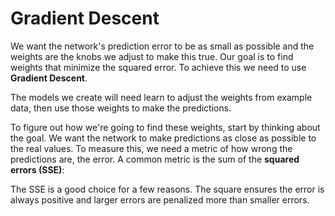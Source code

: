 # Gradient Descent

We want the network's prediction error to be as small as possible and the weights are the knobs we adjust to make this true. Our goal is to find weights that minimize the squared error. To achieve this we need to use **Gradient Descent**.

The models we create will need learn to adjust the weights from example data, then use those weights to make the predictions.

To figure out how we're going to find these weights, start by thinking about the goal. We want the network to make predictions as close as possible to the real values. To measure this, we need a metric of how wrong the predictions are, the error. A common metric is the sum of the **squared errors (SSE)**:

The SSE is a good choice for a few reasons. The square ensures the error is always positive and larger errors are penalized more than smaller errors.

